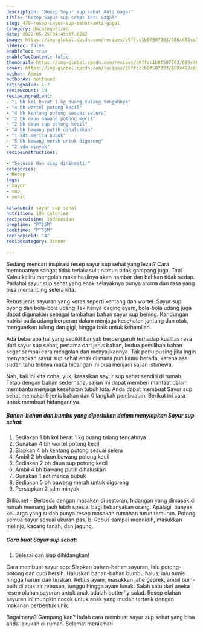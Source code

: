 ```yaml
---
description: "Resep Sayur sup sehat Anti Gagal"
title: "Resep Sayur sup sehat Anti Gagal"
slug: 479-resep-sayur-sup-sehat-anti-gagal
category: Uncategorized
date: 2022-05-25T04:45:07.628Z
image: https://img-global.cpcdn.com/recipes/c9ffcc1b0f507303/680x482cq70/sayur-sup-sehat-foto-resep-utama.jpg
hideToc: false
enableToc: true
enableTocContent: false
thumbnail: https://img-global.cpcdn.com/recipes/c9ffcc1b0f507303/680x482cq70/sayur-sup-sehat-foto-resep-utama.jpg
cover: https://img-global.cpcdn.com/recipes/c9ffcc1b0f507303/680x482cq70/sayur-sup-sehat-foto-resep-utama.jpg
author: Admin
authorAv: notfound
ratingvalue: 4.7
reviewcount: 19
recipeingredient:
- "1 bh kol berat 1 kg buang tulang tengahnya"
- "4 bh wortel potong kecil"
- "4 bh kentang potong sesuai selera"
- "2 bh daun bawang potong kecil"
- "2 bh daun sup potong kecil"
- "4 bh bawang putih dihaluskan"
- "1 sdt merica bubuk"
- "5 bh bawang merah untuk digoreng"
- "2 sdm minyak"
recipeinstructions:

- "Selesai dan siap dinikmati!"
categories:
- Resep
tags:
- sayur
- sup
- sehat

katakunci: sayur sup sehat 
nutrition: 106 calories
recipecuisine: Indonesian
preptime: "PT25M"
cooktime: "PT35M"
recipeyield: "4"
recipecategory: Dinner

---
```



Sedang mencari inspirasi resep sayur sup sehat yang lezat? Cara membuatnya sangat tidak terlalu sulit namun tidak gampang juga. Tapi Kalau keliru mengolah maka hasilnya akan hambar dan bahkan tidak sedap. Padahal sayur sup sehat yang enak selayaknya punya aroma dan rasa yang bisa memancing selera kita.


Rebus jenis sayuran yang keras seperti kentang dan wortel. Sayur sup oyong dan bola-bola udang Tak hanya daging ayam, bola-bola udang juga dapat digunakan sebagai tambahan bahan sayur sup bening. Kandungan nutrisi pada udang berperan dalam menjaga kesehatan jantung dan otak, menguatkan tulang dan gigi, hingga baik untuk kehamilan.

Ada beberapa hal yang sedikit banyak berpengaruh terhadap kualitas rasa dari sayur sup sehat, pertama dari jenis bahan, kedua pemilihan bahan segar sampai cara mengolah dan menyajikannya. Tak perlu pusing jika ingin menyiapkan sayur sup sehat enak di mana pun kamu berada, karena asal sudah tahu triknya maka hidangan ini bisa menjadi sajian istimewa.


Nah, kali ini kita coba, yuk, kreasikan sayur sup sehat sendiri di rumah. Tetap dengan bahan sederhana, sajian ini dapat memberi manfaat dalam membantu menjaga kesehatan tubuh kita. Anda dapat membuat Sayur sup sehat memakai 9 jenis bahan dan 0 langkah pembuatan. Berikut ini cara untuk membuat hidangannya.

<!--inarticleads1-->

##### Bahan-bahan dan bumbu yang diperlukan dalam menyiapkan Sayur sup sehat:

1. Sediakan 1 bh kol berat 1 kg buang tulang tengahnya
1. Gunakan 4 bh wortel potong kecil
1. Siapkan 4 bh kentang potong sesuai selera
1. Ambil 2 bh daun bawang potong kecil
1. Sediakan 2 bh daun sup potong kecil
1. Ambil 4 bh bawang putih dihaluskan
1. Gunakan 1 sdt merica bubuk
1. Sediakan 5 bh bawang merah untuk digoreng
1. Persiapkan 2 sdm minyak


Brilio.net - Berbeda dengan masakan di restoran, hidangan yang dimasak di rumah memang jauh lebih spesial bagi kebanyakan orang. Apalagi, banyak keluarga yang sudah punya resep masakan rumahan turun temurun. Potong semua sayur sesuai ukuran pas. b. Rebus sampai mendidih, masukkan melinjo, kacang tanah, dan jagung. 

<!--inarticleads2-->

##### Cara buat Sayur sup sehat:


1. Selesai dan siap dihidangkan!

Cara membuat sayur sop: Siapkan bahan-bahan sayuran, lalu potong-potong dan cuci bersih. Haluskan bahan-bahan bumbu halus, lalu tumis hingga harum dan tiriskan. Rebus ayam, masukkan jahe geprek, ambil buih-buih di atas air rebusan, tunggu hingga ayam lunak. Salah satu dari aneka resep olahan sayuran untuk anak adalah butterfly salad. Resep olahan sayuran ini mungkin cocok untuk anak yang mudah tertarik dengan makanan berbentuk unik. 

Bagaimana? Gampang kan? Itulah cara membuat sayur sup sehat yang bisa anda lakukan di rumah. Selamat menikmati
